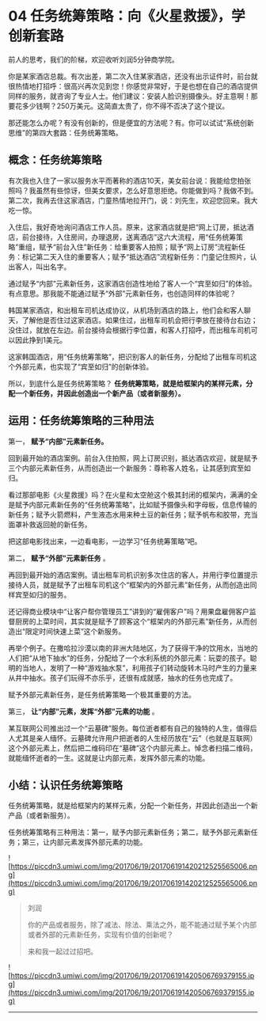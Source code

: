# 04 任务统筹策略：向《火星救援》，学创新套路

前人的思考，我们的阶梯，欢迎收听刘润5分钟商学院。

你是某家酒店总裁。有次出差，第二次入住某家酒店，还没有出示证件时，前台就很热情地打招呼：很高兴再次见到您！你感觉非常好，于是也想在自己的酒店提供同样的服务，就咨询了专业人士。他们建议：安装人脸识别摄像头。好主意啊！那要花多少钱啊？250万美元。这简直太贵了，你不得不否决了这个提议。

那还能怎么办呢？有没有创新的，但是便宜的方法呢？有。你可以试试“系统创新思维”的第四大套路：任务统筹策略。

## 概念：任务统筹策略

有次我也入住了一家以服务水平而著称的酒店10天，美女前台说：我能给您拍张照吗？我虽然有些惊讶，但美女要求，怎么好意思拒绝。你能做到吗？我做不到。第二次，我再去住这家酒店，门童热情地拉开门，说：刘先生，欢迎您回来。我大吃一惊。

入住后，我好奇地询问酒店工作人员。原来，这家酒店就是把“网上订房，抵达酒店，前台接待，入住房间，办理退房，送离酒店”这六大流程，用“任务统筹策略”重组，赋予“前台入住”新任务：给重要客人拍照；赋予“网上订房”流程新任务：标记第二天入住的重要客人；赋予“抵达酒店”流程新任务：门童记住照片，认出客人，叫出名字。

通过赋予“内部”元素新任务，这家酒店创造性地给了客人一个“宾至如归”的体验。有点意思。那我能不能通过赋予“外部”元素新任务，也创造同样的体验呢？

韩国某家酒店，和出租车司机达成协议，从机场到酒店的路上，他们会和客人聊天，了解他是否住过这家酒店。如果住过，出租车司机会把行李放在接待台右边；没住过，就放在左边。前台接待会根据行李位置，和客人打招呼，而出租车司机可以因此挣到1美元。

这家韩国酒店，用“任务统筹策略”，把识别客人的新任务，分配给了出租车司机这个外部元素，也实现了“宾至如归”的创新体验。

所以，到底什么是任务统筹策略？ **任务统筹策略，就是给框架内的某样元素，分配一个新任务，并因此创造出一个新产品（或者新服务）。**

## 运用：任务统筹策略的三种用法

第一， **赋予“内部”元素新任务。**

回到最开始的酒店案例。前台入住拍照，网上订房识别，抵达酒店欢迎，就是赋予三个内部元素新任务，从而创造出一个新服务：尊称客人姓名，让其感到宾至如归。

看过那部电影《火星救援》吗？在火星和太空舱这个极其封闭的框架内，满满的全是赋予内部元素新任务的“任务统筹策略”，比如赋予摄像头和字母板，信息传输的新任务；赋予火箭燃料，产生液态水用来种土豆的新任务；赋予帆布和胶带，充当面罩补救返回舱的新任务。

把这部电影找出来，一边看电影，一边学习“任务统筹策略”吧。

第二， **赋予“外部”元素新任务** 。

再回到最开始的酒店案例。请出租车司机识别多次住店的客人，并用行李位置提示接待人员，就是赋予了出租车司机这个“框架内的外部元素”新任务，从而创造出同样宾至如归的服务。

还记得商业模块中“让客户帮你管理员工”讲到的“雇佣客户”吗？用果盘雇佣客户监督厨房的上菜时间，其实就是赋予了顾客这个“框架内的外部元素”新任务，从而创造出“限定时间快速上菜”这个新服务。

再举个例子。在撒哈拉沙漠以南的非洲大陆地区，为了获得干净的饮用水，当地的人们把“从地下抽水”的任务，分配给了一个水利系统的外部元素：玩耍的孩子。聪明的当地人，发明了一种“游戏抽水泵”，利用孩子们转动旋转木马时产生的力量来从井中抽水。孩子们玩得不亦乐乎，还很有成就感，抽水的任务也完成了。

赋予外部元素新任务，是任务统筹策略一个极其重要的方法。

第三， **让“内部”元素，发挥“外部”元素的功能** 。

某互联网公司推出过一个“云墓碑”服务。每位逝者都有自己的独特的人生，值得后人尤其是亲人缅怀。云墓碑允许用户把逝者的人生经历放在“云”（也就是互联网）这个外部元素上，然后把二维码印在“墓碑”这个内部元素上。悼念者扫描二维码，就能缅怀逝者的一生。这就是让内部元素，发挥外部元素的功能。

## 小结：认识任务统筹策略

任务统筹策略，就是给框架内的某样元素，分配一个新任务，并因此创造出一个新产品（或者新服务）。

任务统筹策略有三种用法：第一，赋予内部元素新任务；第二，赋予外部元素新任务；第三，让内部元素发挥外部元素的功能。

![https://piccdn3.umiwi.com/img/201706/19/201706191420212525565006.png](https://piccdn3.umiwi.com/img/201706/19/201706191420212525565006.png)

> 刘润
> 
> 你的产品或者服务，除了减法、除法、乘法之外，能不能通过赋予某个内部或者外部的元素新任务，实现有价值的创新呢？
> 
> 来和我一起过过招吧。

![https://piccdn3.umiwi.com/img/201706/19/201706191420506769379155.jpg](https://piccdn3.umiwi.com/img/201706/19/201706191420506769379155.jpg)

---
